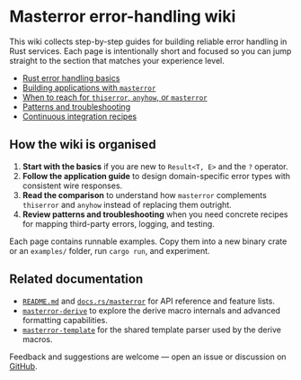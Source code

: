<!--
SPDX-FileCopyrightText: 2025 RAprogramm <andrey.rozanov.vl@gmail.com>

SPDX-License-Identifier: MIT
-->

# Masterror error-handling wiki

This wiki collects step-by-step guides for building reliable error handling in Rust services.
Each page is intentionally short and focused so you can jump straight to the
section that matches your experience level.

- [Rust error handling basics](rust-error-handling-basics.md)
- [Building applications with `masterror`](masterror-application-guide.md)
- [When to reach for `thiserror`, `anyhow`, or `masterror`](error-crate-comparison.md)
- [Patterns and troubleshooting](patterns-and-troubleshooting.md)
- [Continuous integration recipes](ci.md)

## How the wiki is organised

1. **Start with the basics** if you are new to `Result<T, E>` and the `?` operator.
2. **Follow the application guide** to design domain-specific error types with
   consistent wire responses.
3. **Read the comparison** to understand how `masterror` complements `thiserror`
   and `anyhow` instead of replacing them outright.
4. **Review patterns and troubleshooting** when you need concrete recipes for
   mapping third-party errors, logging, and testing.

Each page contains runnable examples. Copy them into a new binary crate or an
`examples/` folder, run `cargo run`, and experiment.

## Related documentation

- [`README.md`](../README.md) and [`docs.rs/masterror`](https://docs.rs/masterror)
  for API reference and feature lists.
- [`masterror-derive`](../../masterror-derive/README.md) to explore the derive
  macro internals and advanced formatting capabilities.
- [`masterror-template`](../../masterror-template/README.md) for the shared
  template parser used by the derive macros.

Feedback and suggestions are welcome — open an issue or discussion on
[GitHub](https://github.com/RAprogramm/masterror).

